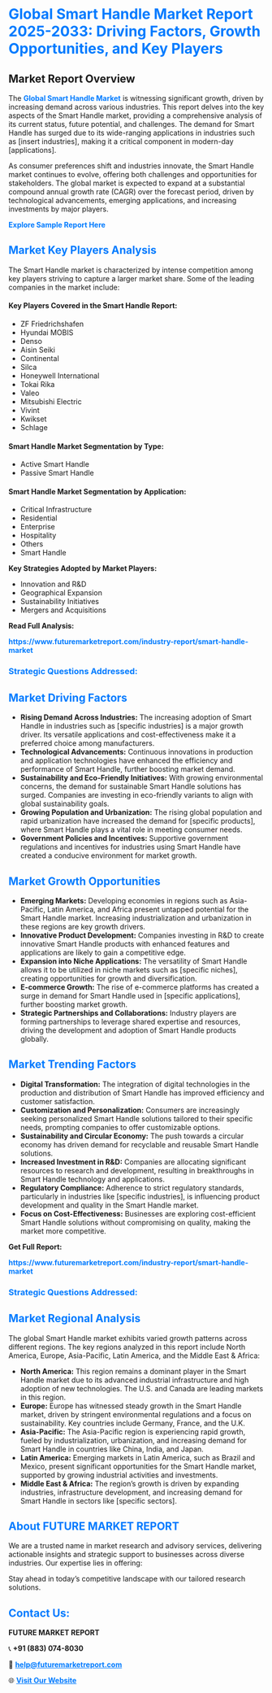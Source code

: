 <h1 style="color: #007BFF;">Global Smart Handle Market Report 2025-2033: Driving Factors, Growth Opportunities, and Key Players</h1>

<section id="overview">
<h2>Market Report Overview</h2>
<p>The <a href="https://www.futuremarketreport.com/industry-report/smart-handle-market" style="color: #007BFF; text-decoration: none;"><strong>Global Smart Handle Market</strong></a> is witnessing significant growth, driven by increasing demand across various industries. This report delves into the key aspects of the Smart Handle market, providing a comprehensive analysis of its current status, future potential, and challenges. The demand for Smart Handle has surged due to its wide-ranging applications in industries such as [insert industries], making it a critical component in modern-day [applications].</p>
<p>As consumer preferences shift and industries innovate, the Smart Handle market continues to evolve, offering both challenges and opportunities for stakeholders. The global market is expected to expand at a substantial compound annual growth rate (CAGR) over the forecast period, driven by technological advancements, emerging applications, and increasing investments by major players.</p>
</section>

<section id="overview">
<p><a href="https://www.futuremarketreport.com/request-sample/reportId=128058" style="color: #007BFF; text-decoration: none;"><strong>Explore Sample Report Here</strong></a></p>
</section>

<section id="key-players">
<h2 style="color: #007BFF;">Market Key Players Analysis</h2>
<p>The Smart Handle market is characterized by intense competition among key players striving to capture a larger market share. Some of the leading companies in the market include:</p>
<h4>Key Players Covered in the Smart Handle Report:</h4>
<ul><li>ZF Friedrichshafen</li><li>Hyundai MOBIS</li><li>Denso</li><li>Aisin Seiki</li><li>Continental</li><li>Silca</li><li>Honeywell International</li><li>Tokai Rika</li><li>Valeo</li><li>Mitsubishi Electric</li><li>Vivint</li><li>Kwikset</li><li>Schlage</li></ul>
<h4>Smart Handle Market Segmentation by Type:</h4>
<ul><li>Active Smart Handle</li><li>Passive Smart Handle</li></ul>

<h4>Smart Handle Market Segmentation by Application:</h4>
<ul><li>Critical Infrastructure</li><li>Residential</li><li>Enterprise</li><li>Hospitality</li><li>Others</li><li>Smart Handle</li></ul>
<p><strong>Key Strategies Adopted by Market Players:</strong></p>
<ul>
<li>Innovation and R&D</li>
<li>Geographical Expansion</li>
<li>Sustainability Initiatives</li>
<li>Mergers and Acquisitions</li>
</ul>
</section>

<section>
<p><strong>Read Full Analysis: </strong></p><a href="https://www.futuremarketreport.com/industry-report/smart-handle-market" style="color: #007BFF; text-decoration: none;"><strong>https://www.futuremarketreport.com/industry-report/smart-handle-market</strong></a>
<h3 style="color: #007BFF;">Strategic Questions Addressed:</h3>
</section>

<section id="driving-factors">
<h2 style="color: #007BFF;">Market Driving Factors</h2>
<ul>
<li><strong>Rising Demand Across Industries:</strong> The increasing adoption of Smart Handle in industries such as [specific industries] is a major growth driver. Its versatile applications and cost-effectiveness make it a preferred choice among manufacturers.</li>
<li><strong>Technological Advancements:</strong> Continuous innovations in production and application technologies have enhanced the efficiency and performance of Smart Handle, further boosting market demand.</li>
<li><strong>Sustainability and Eco-Friendly Initiatives:</strong> With growing environmental concerns, the demand for sustainable Smart Handle solutions has surged. Companies are investing in eco-friendly variants to align with global sustainability goals.</li>
<li><strong>Growing Population and Urbanization:</strong> The rising global population and rapid urbanization have increased the demand for [specific products], where Smart Handle plays a vital role in meeting consumer needs.</li>
<li><strong>Government Policies and Incentives:</strong> Supportive government regulations and incentives for industries using Smart Handle have created a conducive environment for market growth.</li>
</ul>
</section>

<section id="growth-opportunities">
<h2 style="color: #007BFF;">Market Growth Opportunities</h2>
<ul>
<li><strong>Emerging Markets:</strong> Developing economies in regions such as Asia-Pacific, Latin America, and Africa present untapped potential for the Smart Handle market. Increasing industrialization and urbanization in these regions are key growth drivers.</li>
<li><strong>Innovative Product Development:</strong> Companies investing in R&D to create innovative Smart Handle products with enhanced features and applications are likely to gain a competitive edge.</li>
<li><strong>Expansion into Niche Applications:</strong> The versatility of Smart Handle allows it to be utilized in niche markets such as [specific niches], creating opportunities for growth and diversification.</li>
<li><strong>E-commerce Growth:</strong> The rise of e-commerce platforms has created a surge in demand for Smart Handle used in [specific applications], further boosting market growth.</li>
<li><strong>Strategic Partnerships and Collaborations:</strong> Industry players are forming partnerships to leverage shared expertise and resources, driving the development and adoption of Smart Handle products globally.</li>
</ul>
</section>

<section id="trending-factors">
<h2 style="color: #007BFF;">Market Trending Factors</h2>
<ul>
<li><strong>Digital Transformation:</strong> The integration of digital technologies in the production and distribution of Smart Handle has improved efficiency and customer satisfaction.</li>
<li><strong>Customization and Personalization:</strong> Consumers are increasingly seeking personalized Smart Handle solutions tailored to their specific needs, prompting companies to offer customizable options.</li>
<li><strong>Sustainability and Circular Economy:</strong> The push towards a circular economy has driven demand for recyclable and reusable Smart Handle solutions.</li>
<li><strong>Increased Investment in R&D:</strong> Companies are allocating significant resources to research and development, resulting in breakthroughs in Smart Handle technology and applications.</li>
<li><strong>Regulatory Compliance:</strong> Adherence to strict regulatory standards, particularly in industries like [specific industries], is influencing product development and quality in the Smart Handle market.</li>
<li><strong>Focus on Cost-Effectiveness:</strong> Businesses are exploring cost-efficient Smart Handle solutions without compromising on quality, making the market more competitive.</li>
</ul>
</section>

<section>
<p><strong>Get Full Report: </strong></p><a href="https://www.futuremarketreport.com/industry-report/smart-handle-market" style="color: #007BFF; text-decoration: none;"><strong>https://www.futuremarketreport.com/industry-report/smart-handle-market</strong></a>
<h3 style="color: #007BFF;">Strategic Questions Addressed:</h3>
</section>


<section id="regional-analysis">
<h2 style="color: #007BFF;">Market Regional Analysis</h2>
<p>The global Smart Handle market exhibits varied growth patterns across different regions. The key regions analyzed in this report include North America, Europe, Asia-Pacific, Latin America, and the Middle East & Africa:</p>
<ul>
<li><strong>North America:</strong> This region remains a dominant player in the Smart Handle market due to its advanced industrial infrastructure and high adoption of new technologies. The U.S. and Canada are leading markets in this region.</li>
<li><strong>Europe:</strong> Europe has witnessed steady growth in the Smart Handle market, driven by stringent environmental regulations and a focus on sustainability. Key countries include Germany, France, and the U.K.</li>
<li><strong>Asia-Pacific:</strong> The Asia-Pacific region is experiencing rapid growth, fueled by industrialization, urbanization, and increasing demand for Smart Handle in countries like China, India, and Japan.</li>
<li><strong>Latin America:</strong> Emerging markets in Latin America, such as Brazil and Mexico, present significant opportunities for the Smart Handle market, supported by growing industrial activities and investments.</li>
<li><strong>Middle East & Africa:</strong> The region’s growth is driven by expanding industries, infrastructure development, and increasing demand for Smart Handle in sectors like [specific sectors].</li>
</ul>
</section>

<footer>
<h2 style="color: #007BFF;">About FUTURE MARKET REPORT</h2>
<p>We are a trusted name in market research and advisory services, delivering actionable insights and strategic support to businesses across diverse industries. Our expertise lies in offering:</p>

<p>Stay ahead in today’s competitive landscape with our tailored research solutions.</p>

<h2 style="color: #007BFF;">Contact Us:</h2>
<p><strong>FUTURE MARKET REPORT</strong></p>
<p>📞 <strong>+91 (883) 074-8030</strong></p>
<p>📧 <strong><a href="mailto:help@futuremarketreport.com" style="color: #007BFF;">help@futuremarketreport.com</a></strong></p>
<p>🌐 <strong><a href="https://www.futuremarketreport.com/" style="color: #007BFF;">Visit Our Website</a></strong></p>
</footer>